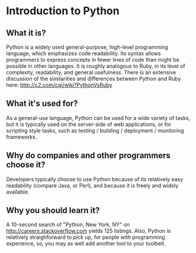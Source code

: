 # Introduction to Python

## What it is?
Python is a widely used general-purpose, high-level programming language, which emphasizes code readability. 
Its syntax allows programmers to express concepts in fewer lines of code than might be possible in other languages.  It is roughly analogous to Ruby, in its level of complexity, readability, and general usefulness.  There is an extensive discussion of the similarities and differences between Python and Ruby here:  http://c2.com/cgi/wiki?PythonVsRuby

## What it's used for?
As a general-use language, Python can be used for a wide variety of tasks, but it is typically used on the server-side of web applications, or for scripting style tasks, such as testing / building / deployment / monitoring frameworks.

## Why do companies and other programmers choose it?
Developers typically choose to use Python because of its relatively easy readability (compare Java, or Perl), and because it is freely and widely available.

## Why you should learn it?
A 10-second search of "Python, New York, NY" on http://careers.stackoverflow.com yields 125 listings.  Also, Python is relatively straighforward to pick up, for people with programming experience, so, you may as well add another tool to your toolbelt.